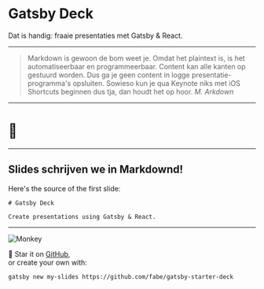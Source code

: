 # Gatsby Deck

Dat is handig: fraaie presentaties met Gatsby & React.

---

> Markdown is gewoon de bom weet je. Omdat het plaintext is, is het automatiseerbaar en programmeerbaar. Content kan alle kanten op gestuurd worden. Dus ga je geen content in logge presentatie-programma's opsluiten. Sowieso kun je qua Keynote niks met iOS Shortcuts beginnen dus tja, dan houdt het op hoor.
> <cite>M. Arkdown</cite>

---

# 🤫

---

## Slides schrijven we in Markdownd!

Here's the source of the first slide:

    # Gatsby Deck

    Create presentations using Gatsby & React.

---

![Monkey](//i.imgur.com/PnbINJ6.gif)

🌟 Star it on [GitHub](//github.com/fabe/gatsby-deck),  
or create your own with:

    gatsby new my-slides https://github.com/fabe/gatsby-starter-deck
